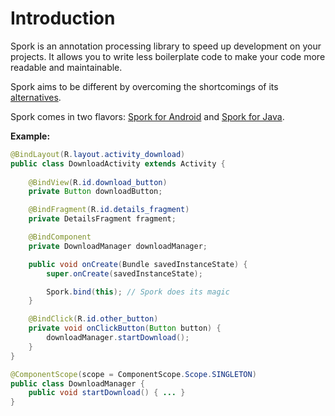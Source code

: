 # Introduction

Spork is an annotation processing library to speed up development on your projects.
It allows you to write less boilerplate code to make your code more readable and maintainable.

Spork aims to be different by overcoming the shortcomings of its [alternatives](/about/comparison).

Spork comes in two flavors: [Spork for Android](https://github.com/SporkLibrary/Spork-Android) and [Spork for Java](https://github.com/SporkLibrary/Spork).

**Example:**

```java
@BindLayout(R.layout.activity_download)
public class DownloadActivity extends Activity {
	
	@BindView(R.id.download_button)
	private Button downloadButton;

	@BindFragment(R.id.details_fragment)
	private DetailsFragment fragment;

	@BindComponent
	private DownloadManager downloadManager;

	public void onCreate(Bundle savedInstanceState) {
		super.onCreate(savedInstanceState);

		Spork.bind(this); // Spork does its magic
	}

	@BindClick(R.id.other_button)
	private void onClickButton(Button button) {
		downloadManager.startDownload();
	}
}

@ComponentScope(scope = ComponentScope.Scope.SINGLETON)
public class DownloadManager {
	public void startDownload() { ... }
}
```